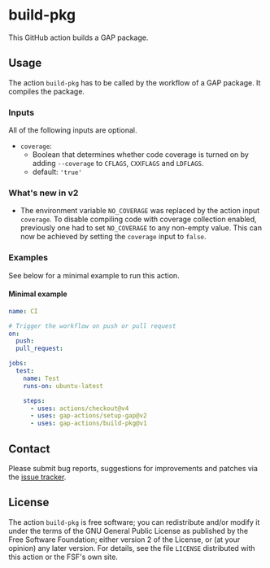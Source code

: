 # build-pkg

This GitHub action builds a GAP package.

## Usage

The action `build-pkg` has to be called by the workflow of a GAP
package.
It compiles the package.

### Inputs

All of the following inputs are optional.

- `coverage`:
  - Boolean that determines whether code coverage is turned on by adding `--coverage` to `CFLAGS`, `CXXFLAGS` and `LDFLAGS`.
  - default: `'true'`

### What's new in v2

- The environment variable `NO_COVERAGE` was replaced by the action input `coverage`.
  To disable compiling code with coverage collection enabled, previously one had to
  set `NO_COVERAGE` to any non-empty value. This can now be achieved by setting the
  `coverage` input to `false`.


### Examples

See below for a minimal example to run this action.

#### Minimal example
```yaml
name: CI

# Trigger the workflow on push or pull request
on:
  push:
  pull_request:

jobs:
  test:
    name: Test
    runs-on: ubuntu-latest

    steps:
      - uses: actions/checkout@v4
      - uses: gap-actions/setup-gap@v2
      - uses: gap-actions/build-pkg@v1
```

## Contact
Please submit bug reports, suggestions for improvements and patches via
the [issue tracker](https://github.com/gap-actions/build-pkg/issues).

## License
The action `build-pkg` is free software; you can redistribute
and/or modify it under the terms of the GNU General Public License as published
by the Free Software Foundation; either version 2 of the License, or (at your
opinion) any later version. For details, see the file `LICENSE` distributed
with this action or the FSF's own site.
